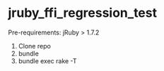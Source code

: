 jruby_ffi_regression_test
=========================

Pre-requirements: jRuby > 1.7.2

1. Clone repo
2. bundle
3. bundle exec rake -T